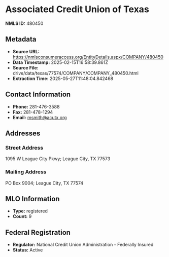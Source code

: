 # Associated Credit Union of Texas

**NMLS ID:** 480450

## Metadata
- **Source URL:** https://nmlsconsumeraccess.org/EntityDetails.aspx/COMPANY/480450
- **Data Timestamp:** 2025-02-15T16:58:39.861Z
- **Source File:** drive/data/texas/77574/COMPANY/COMPANY_480450.html
- **Extraction Time:** 2025-05-27T11:48:04.842468

## Contact Information
- **Phone:** 281-476-3588
- **Fax:** 281-478-1294
- **Email:** msmith@acutx.org

## Addresses
### Street Address
1095 W League City Pkwy; League City, TX 77573

### Mailing Address
PO Box 9004; League City, TX 77574

## MLO Information
- **Type:** registered
- **Count:** 9

## Federal Registration
- **Regulator:** National Credit Union Administration - Federally Insured
- **Status:** Active
